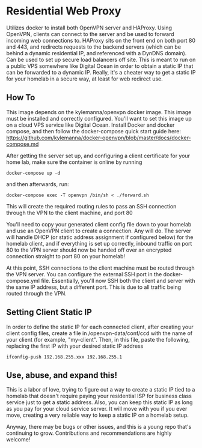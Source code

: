 # Residential Web Proxy #

Utilizes docker to install both OpenVPN server and HAProxy. Using OpenVPN, clients can connect to the server and be used to forward incoming web connections to. HAProxy sits on the front end on both port 80 and 443, and redirects requests to the backend servers (which can be behind a dynamic residential IP, and referenced with a DynDNS domain). Can be used to set up secure load balancers off site. This is meant to run on a public VPS somewhere like Digital Ocean in order to obtain a static IP that can be forwarded to a dynamic IP. Really, it's a cheater way to get a static IP for your homelab in a secure way, at least for web redirect use.

## How To ##

This image depends on the kylemanna/openvpn docker image. This image must be installed and correctly configured. You'll want to set this image up on a cloud VPS service like Digital Ocean. Install Docker and docker compose, and then follow the docker-compose quick start guide here: https://github.com/kylemanna/docker-openvpn/blob/master/docs/docker-compose.md

After getting the server set up, and configuring a client certificate for your home lab, make sure the container is online by running

	docker-compose up -d

and then afterwards, run:

	docker-compose exec -T openvpn /bin/sh < ./forward.sh

This will create the required routing rules to pass an SSH connection through the VPN to the client machine, and port 80

You'll need to copy your generated client config file down to your homelab and use an OpenVPN client to create a connection. Any will do. The server will handle DHCP (or static address assignment if configured below) for the homelab client, and if everything is set up correctly, inbound traffic on port 80 to the VPN server should now be handed off over an encrypted connection straight to port 80 on your homelab!

At this point, SSH connections to the client machine must be routed through the VPN server. You can configure the external SSH port in the docker-compose.yml file. Essentially, you'll now SSH both the client and server with the same IP address, but a different port. This is due to all traffic being routed through the VPN.


## Setting Client Static IP ##

In order to define the static IP for each connected client, after creating your client config files, create a file in /openvpn-data/conf/ccd with the name of your client (for example, "my-client". Then, in this file, paste the following, replacing the first IP with your desired static IP address

	ifconfig-push 192.168.255.xxx 192.168.255.1

## Use, abuse, and expand this! ##

This is a labor of love, trying to figure out a way to create a static IP tied to a homelab that doesn't require paying your residential ISP for business class service just to get a static address. Also, you can keep this static IP as long as you pay for your cloud service server. It will move with you if you ever move, creating a very reliable way to keep a static IP on a homelab setup. 

Anyway, there may be bugs or other issues, and this is a young repo that's continuing to grow. Contributions and recommendations are highly welcome!
